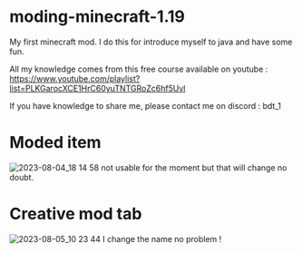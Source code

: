 # moding-minecraft-1.19
My first minecraft mod. I do this for introduce myself to java and have some fun.

All my knowledge comes from this free course available on youtube : https://www.youtube.com/playlist?list=PLKGarocXCE1HrC60yuTNTGRoZc6hf5Uvl

If you have knowledge to share me, please contact me on discord : bdt_1

# Moded item
![2023-08-04_18 14 58](https://github.com/timeobdt/moding-minecraft-1.19/assets/136178363/c4f11a69-f109-408a-835e-ee033abac0d6)
not usable for the moment but that will change no doubt.

# Creative mod tab
![2023-08-05_10 23 44](https://github.com/timeobdt/moding-minecraft-1.19/assets/136178363/3622846c-a122-4f13-bd32-5182713d5e21)
I change the name no problem !
